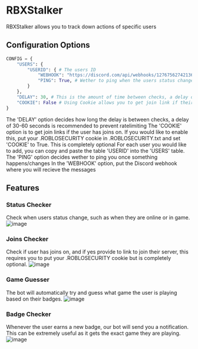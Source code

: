# RBXStalker
RBXStalker allows you to track down actions of specific users

## Configuration Options

```py
CONFIG = {
    "USERS": {
        "USERID": { # The users ID
            "WEBHOOK": "https://discord.com/api/webhooks/1276756274213683232/IVq69IXRzTgfU8JDjioj2Qm6x491jXjEEIq9ZtxM-sfqtZG80uPZIhfnLy3pyE205mf5", # The webhook to send the data to
            "PING": True, # Wether to ping when the users status changes or when the user gets a new badge
        }
    },
    "DELAY": 30, # This is the amount of time between checks, a delay of 30-60 is recommended to not get ratelimited
    "COOKIE": False # Using Cookie allows you to get join link if their joins are on, if you decide to enable this, put your cookie in .ROBLOSECURITY.txt
}
```
The 'DELAY' option decides how long the delay is between checks, a delay of 30-60 seconds is recommended to prevent ratelimiting
The 'COOKIE' option is to get join links if the user has joins on. If you would like to enable this, put your .ROBLOSECURITY cookie in .ROBLOSECURITY.txt and set 'COOKIE' to True. This is completely optional
For each user you would like to add, you can copy and paste the table 'USERID' into the 'USERS' table. 
The 'PING' option decides wether to ping you once something happens/changes
In the 'WEBHOOK' option, put the Discord webhook where you will recieve the messages

## Features

### Status Checker
Check when users status change, such as when they are online or in game.
![image](https://github.com/user-attachments/assets/36e0a9b1-dc9f-40d3-b1a2-55c5b32f27d6)

### Joins Checker
Check if user has joins on, and if yes provide to link to join their server, this requires you to put your .ROBLOSECURITY cookie but is completely optional.
![image](https://github.com/user-attachments/assets/b478ebff-096d-4ad6-a9e0-c6c528a9be0c)

### Game Guesser
The bot will automatically try and guess what game the user is playing based on their badges.
![image](https://github.com/user-attachments/assets/81fc96c2-640f-47a0-a71f-8f22ba6dfc66)

### Badge Checker
Whenever the user earns a new badge, our bot will send you a notification. This can be extremely useful as it gets the exact game they are playing.
![image](https://github.com/user-attachments/assets/cf297f8e-aa4f-4d0b-9457-c0667cf5540e)

